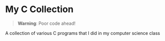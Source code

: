 # My C Collection

> **Warning**: Poor code ahead!

A collection of various C programs that I did in my computer science class
